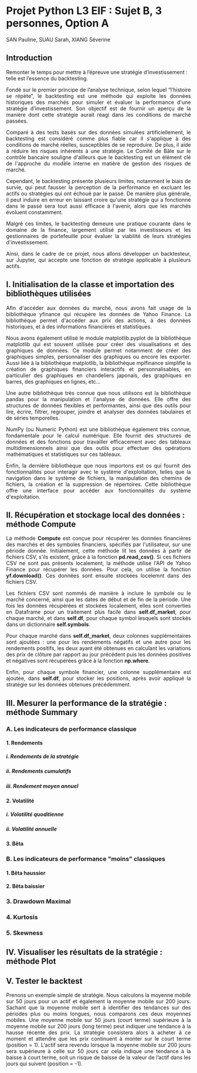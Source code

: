 # Projet Python L3 EIF : Sujet B, 3 personnes, Option A
SAN Pauline, SUAU Sarah, XIANG Séverine
## Introduction 

Remonter le temps pour mettre à l’épreuve une stratégie d’investissement : telle est l’essence du backtesting.
<p align="justify">
Fondé sur le premier principe de l’analyse technique, selon lequel “l’histoire se répète”, le backtesting est une méthode qui exploite les données historiques des marchés pour simuler et évaluer la performance d'une stratégie d'investissement. Son objectif est de fournir un aperçu de la manière dont cette stratégie aurait réagi dans les conditions de marché passées. </p>
<p align="justify">
Comparé à des tests basés sur des données simulées artificiellement, le backtesting est considéré comme plus fiable car il s'applique à des conditions de marché réelles, susceptibles de se reproduire. De plus, il aide à réduire les risques inhérents à une stratégie. Le Comité de Bâle sur le contrôle bancaire souligne d'ailleurs que le backtesting est un élément clé de l'approche du modèle interne en matière de gestion des risques de marché. </p>

<p align="justify">
Cependant, le backtesting présente plusieurs limites, notamment le biais de survie, qui peut fausser la perception de la performance en excluant les actifs ou stratégies qui ont échoué par le passé. De manière plus générale, il peut induire en erreur en laissant croire qu'une stratégie qui a fonctionné dans le passé sera tout aussi efficace à l'avenir, alors que les marchés évoluent constamment. </p>

<p align="justify">
Malgré ces limites, le backtesting demeure une pratique courante dans le domaine de la finance, largement utilisé par les investisseurs et les gestionnaires de portefeuille pour évaluer la viabilité de leurs stratégies d'investissement. 
</p>

<p align="justify">
Ainsi, dans le cadre de ce projet, nous allons développer un backtesteur, sur Jupyter, qui accepte une fonction de stratégie applicable à plusieurs actifs.
</p>

## I. Initialisation de la classe et importation des bibliothèques utilisées
<p align="justify">
Afin d'accéder aux données du marché, nous avons fait usage de la bibliothèque yfinance qui récupère les données de Yahoo Finance. La bibliothèque permet d'accéder aux prix des actions, à des données historiques, et à des informations financières et statistiques. </p>
<p align="justify">
Nous avons également utilisé le module matplotlib.pyplot de la bibliothèque matplotlib qui est souvent utilisée pour créer des visualisations et des graphiques de données. Ce module permet notamment de créer des graphiques simples, personnaliser des graphiques ou encore les exporter. Aussi liée à la bibliothèque matplotlib, la bibliothèque mplfinance simplifie la création de graphiques financiers interactifs et personnalisables, en particulier des graphiques en chandeliers japonais, des graphiques en barres, des graphiques en lignes, etc...  </p>
<p align="justify">
Une autre bibliothèque très connue que nous utilisons est la bibliothèque pandas pour la manipulation et l'analyse de données. Elle offre des structures de données flexibles et performantes, ainsi que des outils pour lire, écrire, filtrer, regrouper, joindre et analyser des données tabulaires et de séries temporelles. </p>
<p align="justify">
NumPy (ou Numeric Python) est une bibliothèque également très connue, fondamentale pour le calcul numérique. Elle fournit des structures de données et des fonctions pour travailler efficacement avec des tableaux multidimensionnels ainsi que des outils pour effectuer des opérations mathématiques et statistiques sur ces tableaux. </p>
<p align="justify">
Enfin, la dernière bibliothèque que nous importons est os qui fournit des fonctionnalités pour interagir avec le système d'exploitation, telles que la navigation dans le système de fichiers, la manipulation des chemins de fichiers, la création et la suppression de répertoires. Cette bibliothèque offre une interface pour accéder aux fonctionnalités du système d'exploitation.</p>



  
## II. Récupération et stockage local des données : méthode **Compute**


<p align="justify">
La méthode <strong>Compute</strong> est conçue pour récupérer les données financières des marchés et des symboles financiers, spécifiés par l'utilisateur, sur une période donnée. Initialement, cette méthode lit les données à partir de fichiers CSV, s'ils existent, grâce à la fonction <strong>pd.read_csv()</strong>. Si ces fichiers CSV ne sont pas présents localement, la méthode utilise l'API de Yahoo Finance pour récupérer les données. Pour cela, on utilise la fonction <strong>yf.download()</strong>. Ces données sont ensuite stockées locelemnt dans des fichiers CSV. </p>

<p align="justify">
Les fichiers CSV sont nommés de manière à inclure le symbole ou le marché concerné, ainsi que les dates de début et de fin de la période.
Une fois les données récupérées et stockées localement, elles sont converties en Dataframe pour un traitement plus facile dans <strong>self.df_market</strong>, pour chaque marché, et dans <strong>self.df</strong>, pour chaque symbol lesquels sont stockés dans un dictionnaire <strong>self.symbols</strong>. </p>

<p align="justify">
Pour chaque marché dans <strong>self.df_market</strong>, deux colonnes supplémentaires sont ajoutées : une pour les rendements négatifs et une autre pour les rendements positifs, les deux ayant été obtenues en calculant les variations des prix de clôture par rapport au jour précédent puis les données positives et négatives sont récupérées grâce à la fonction <strong>np.where</strong>. </p>

<p align="justify">
Enfin, pour chaque symbole financier, une colonne supplémentaire est ajoutée, dans <strong>self.df</strong>, pour stocker les positions, après avoir appliqué la stratégie sur les données obtenues précédemment. </p>

## III. Mesurer la performance de la stratégie : méthode **Summary**

### A. Les indicateurs de performance classique

#### 1. Rendements

##### i. Rendements de la stratégie

##### ii. Rendements cumulatifs

##### iii. Rendement moyen annuel

#### 2. Volatilité 

##### i. Volatilité quoditienne

##### ii. Volatilité annuelle

#### 3. Bêta

### B. Les indicateurs de performance "moins" classiques

#### 1. Bêta haussier

#### 2. Bêta baissier

### 3. Drawdown Maximal

### 4. Kurtosis

### 5. Skewness

## IV. Visualiser les résultats de la stratégie : méthode **Plot**


## V. Tester le backtest 

<p align="justify">
Prenons un exemple simple de stratégie. Nous calculons la moyenne mobile sur 50 jours pour un actif et également la moyenne mobile sur 200 jours. Sachant que la moyenne mobile sert à identifier des tendances sur des périodes plus ou moins longues, nous comparons ces deux moyennes mobiles. Une moyenne mobile sur 50 jours (court terme) supérieure à la moyenne mobile sur 200 jours (long terme) peut indiquer une tendance à la hausse récente des prix. La stratégie consistera alors à acheter à ce moment et attendre que les prix continuent à monter sur le court terme (position = 1). L’actif sera revendu lorsque la moyenne mobile sur 200 jours sera supérieure à celle sur 50 jours car cela indique une tendance à la baisse à court terme, soit un risque de baisse de la valeur de l’actif dans les jours qui suivent (position = -1). </p>


